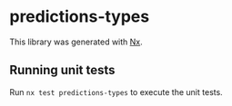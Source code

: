 # predictions-types

This library was generated with [Nx](https://nx.dev).

## Running unit tests

Run `nx test predictions-types` to execute the unit tests.
